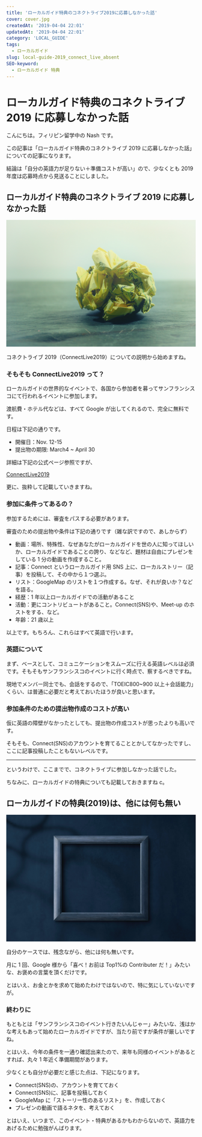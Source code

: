 ```yaml
---
title: 'ローカルガイド特典のコネクトライブ2019に応募しなかった話'
cover: cover.jpg
createdAt: '2019-04-04 22:01'
updatedAt: '2019-04-04 22:01'
category: 'LOCAL_GUIDE'
tags:
  - ローカルガイド
slug: local-guide-2019_connect_live_absent
SEO-keyword:
  - ローカルガイド 特典
---
```


# ローカルガイド特典のコネクトライブ 2019 に応募しなかった話

こんにちは。フィリピン留学中の Nash です。

この記事は「ローカルガイド特典のコネクトライブ 2019 に応募しなかった話」についての記事になります。

結論は「自分の英語力が足りない＋準備コストが高い」ので、少なくとも 2019 年度は応募時点から見送ることにしました。

## ローカルガイド特典のコネクトライブ 2019 に応募しなかった話

![local-guide-2019_connect_live_absent-1](1.jpg)

コネクトライブ 2019（ConnectLive2019）についての説明から始めますね。

### そもそも ConnectLive2019 って？

ローカルガイドの世界的なイベントで、各国から参加者を募ってサンフランシスコにて行われるイベントに参加します。

渡航費・ホテル代などは、すべて Google が出してくれるので、完全に無料です。

日程は下記の通りです。

- 開催日：Nov. 12-15
- 提出物の期限: March4 ~ April 30

詳細は下記の公式ページ参照ですが、

[ConnectLive2019](https://maps.google.com/localguides/event/connectlive)

更に、抜粋して記載していきますね。

### 参加に条件ってあるの？

参加するためには、審査をパスする必要があります。

審査のための提出物や条件は下記の通りです（雑な訳ですので、あしからず）

- 動画：場所、特殊性、なぜあなたがローカルガイドを世の人に知ってほしいか、ローカルガイドであることの誇り、などなど、題材は自由にプレゼンをしている 1 分の動画を作成すること。
- 記事：Connect というローカルガイド用 SNS 上に、ローカルストリー（記事）を投稿して、その中から１つ選ぶ。
- リスト：GoogleMap のリストを１つ作成する。なぜ、それが良いか？などを語る。
- 経歴：1 年以上ローカルガイドでの活動があること
- 活動：更にコントリビュートがあること。Connect(SNS)や、Meet-up のホストをする、など。
- 年齢：21 歳以上

以上です。もちろん、これらはすべて英語で行います。

### 英語について

まず、ベースとして、コミュニケーションをスムーズに行える英語レベルは必須です。そもそもサンフランシスコのイベントに行く時点で、察するべきですね。

現地でメンバー同士でも、会話をするので、「TOEIC800~900 以上＋会話能力」くらい、は普通に必要だと考えておいたほうが良いと思います。

### 参加条件のための提出物作成のコストが高い

仮に英語の障壁がなかったとしても、提出物の作成コストが思ったよりも高いです。

そもそも、Connect(SNS)のアカウントを育てることとかしてなかったですし、ここに記事投稿したこともないレベルです。

---

というわけで、ここまでで、コネクトライブに参加しなかった話でした。

ちなみに、ローカルガイドの特典についても記載しておきますね c。

## ローカルガイドの特典(2019)は、他には何も無い

![local-guide-2019_connect_live_absent-2](2.jpg)

自分のケースでは、残念ながら、他には何も無いです。

月に 1 回、Google 様から「喜べ！お前は Top1%の Contributer だ！」みたいな、お褒めの言葉を頂くだけです。

とはいえ、お金とかを求めて始めたわけではないので、特に気にしていないですが。

### 終わりに

もともとは「サンフランシスコのイベント行きたいんじゃー」みたいな、浅はかな考えもあって始めたローカルガイドですが、当たり前ですが条件が厳しいですね。

とはいえ、今年の条件を一通り確認出来たので、来年も同様のイベントがあるとすれば、丸々 1 年近く準備期間があります。

少なくとも自分が必要だと感じた点は、下記になります。

- Connect(SNS)の、アカウントを育てておく
- Connect(SNS)に、記事を投稿しておく
- GoogleMap に「ストーリー性のあるリスト」を、作成しておく
- プレゼンの動画で語るネタを、考えておく

とはいえ、いつまで、このイベント・特典があるかもわからないので、英語力をあげるために勉強がんばります。
